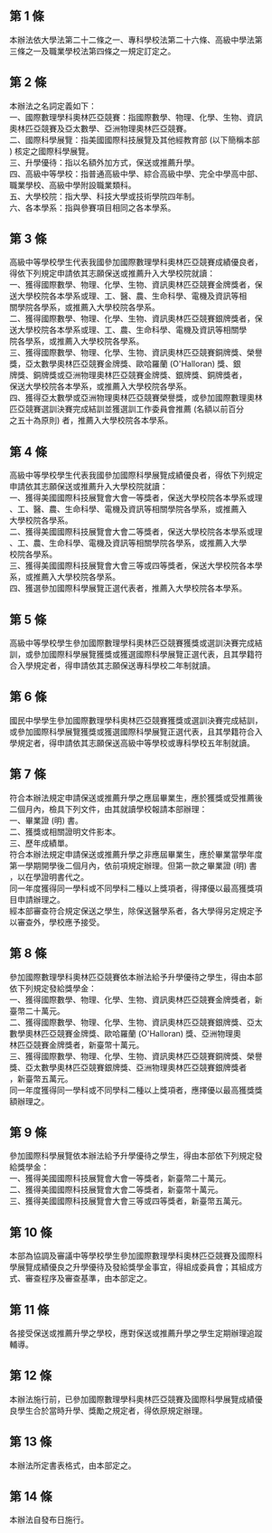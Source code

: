 第 1 條
-------
本辦法依大學法第二十二條之一、專科學校法第二十六條、高級中學法第  
三條之一及職業學校法第四條之一規定訂定之。

第 2 條
-------
本辦法之名詞定義如下：  
一、國際數理學科奧林匹亞競賽：指國際數學、物理、化學、生物、資訊  
    奧林匹亞競賽及亞太數學、亞洲物理奧林匹亞競賽。  
二、國際科學展覽：指美國國際科技展覽及其他經教育部 (以下簡稱本部  
    ) 核定之國際科學展覽。  
三、升學優待：指以名額外加方式，保送或推薦升學。  
四、高級中等學校：指普通高級中學、綜合高級中學、完全中學高中部、  
    職業學校、高級中學附設職業類科。  
五、大學校院：指大學、科技大學或技術學院四年制。  
六、各本學系：指與參賽項目相同之各本學系。

第 3 條
-------
高級中等學校學生代表我國參加國際數理學科奧林匹亞競賽成績優良者，  
得依下列規定申請依其志願保送或推薦升入大學校院就讀：  
一、獲得國際數學、物理、化學、生物、資訊奧林匹亞競賽金牌獎者，保  
    送大學校院各本學系或理、工、醫、農、生命科學、電機及資訊等相  
    關學院各學系，或推薦入大學校院各學系。  
二、獲得國際數學、物理、化學、生物、資訊奧林匹亞競賽銀牌獎者，保  
    送大學校院各本學系或理、工、農、生命科學、電機及資訊等相關學  
    院各學系，或推薦入大學校院各學系。  
三、獲得國際數學、物理、化學、生物、資訊奧林匹亞競賽銅牌獎、榮譽  
    獎，亞太數學奧林匹亞競賽金牌獎、歐哈羅蘭 (O'Halloran) 獎、銀  
    牌獎、銅牌獎或亞洲物理奧林匹亞競賽金牌獎、銀牌獎、銅牌獎者，  
    保送大學校院各本學系，或推薦入大學校院各學系。  
四、獲得亞太數學或亞洲物理奧林匹亞競賽榮譽獎，或參加國際數理奧林  
    匹亞競賽選訓決賽完成結訓並獲選訓工作委員會推薦 (名額以前百分  
    之五十為原則) 者，推薦入大學校院各本學系。

第 4 條
-------
高級中等學校學生代表我國參加國際科學展覽成績優良者，得依下列規定  
申請依其志願保送或推薦升入大學校院就讀：  
一、獲得美國國際科技展覽會大會一等獎者，保送大學校院各本學系或理  
    、工、醫、農、生命科學、電機及資訊等相關學院各學系，或推薦入  
    大學校院各學系。  
二、獲得美國國際科技展覽會大會二等獎者，保送大學校院各本學系或理  
    、工、農、生命科學、電機及資訊等相關學院各學系，或推薦入大學  
    校院各學系。  
三、獲得美國國際科技展覽會大會三等或四等獎者，保送大學校院各本學  
    系，或推薦入大學校院各學系。  
四、獲選參加國際科學展覽正選代表者，推薦入大學校院各本學系。

第 5 條
-------
高級中等學校學生參加國際數理學科奧林匹亞競賽獲獎或選訓決賽完成結  
訓，或參加國際科學展覽獲獎或獲選國際科學展覽正選代表，且其學籍符  
合入學規定者，得申請依其志願保送專科學校二年制就讀。

第 6 條
-------
國民中學學生參加國際數理學科奧林匹亞競賽獲獎或選訓決賽完成結訓，  
或參加國際科學展覽獲獎或獲選國際科學展覽正選代表，且其學籍符合入  
學規定者，得申請依其志願保送高級中等學校或專科學校五年制就讀。

第 7 條
-------
符合本辦法規定申請保送或推薦升學之應屆畢業生，應於獲獎或受推薦後  
二個月內，檢具下列文件，由其就讀學校報請本部辦理：  
一、畢業證 (明) 書。  
二、獲獎或相關證明文件影本。  
三、歷年成績單。  
符合本辦法規定申請保送或推薦升學之非應屆畢業生，應於畢業當學年度  
第一學期開學後二個月內，依前項規定辦理。但第一款之畢業證 (明) 書  
，以在學證明書代之。  
同一年度獲得同一學科或不同學科二種以上獎項者，得擇優以最高獲獎項  
目申請辦理之。  
經本部審查符合規定保送之學生，除保送醫學系者，各大學得另定規定予  
以審查外，學校應予接受。

第 8 條
-------
參加國際數理學科奧林匹亞競賽依本辦法給予升學優待之學生，得由本部  
依下列規定發給獎學金：  
一、獲得國際數學、物理、化學、生物、資訊奧林匹亞競賽金牌獎者，新  
    臺幣二十萬元。  
二、獲得國際數學、物理、化學、生物、資訊奧林匹亞競賽銀牌獎、亞太  
    數學奧林匹亞競賽金牌獎、歐哈羅蘭 (O'Halloran) 獎、亞洲物理奧  
    林匹亞競賽金牌獎者，新臺幣十萬元。  
三、獲得國際數學、物理、化學、生物、資訊奧林匹亞競賽銅牌獎、榮譽  
    獎、亞太數學奧林匹亞競賽銀牌獎、亞洲物理奧林匹亞競賽銀牌獎者  
    ，新臺幣五萬元。  
同一年度獲得同一學科或不同學科二種以上獎項者，應擇優以最高獲獎獎  
額辦理之。

第 9 條
-------
參加國際科學展覽依本辦法給予升學優待之學生，得由本部依下列規定發  
給獎學金：  
一、獲得美國國際科技展覽會大會一等獎者，新臺幣二十萬元。  
二、獲得美國國際科技展覽會大會二等獎者，新臺幣十萬元。  
三、獲得美國國際科技展覽會大會三等或四等獎者，新臺幣五萬元。

第 10 條
--------
本部為協調及審議中等學校學生參加國際數理學科奧林匹亞競賽及國際科  
學展覽成績優良之升學優待及發給獎學金事宜，得組成委員會；其組成方  
式、審查程序及審查基準，由本部定之。

第 11 條
--------
各接受保送或推薦升學之學校，應對保送或推薦升學之學生定期辦理追蹤  
輔導。

第 12 條
--------
本辦法施行前，已參加國際數理學科奧林匹亞競賽及國際科學展覽成績優  
良學生合於當時升學、獎勵之規定者，得依原規定辦理。

第 13 條
--------
本辦法所定書表格式，由本部定之。

第 14 條
--------
本辦法自發布日施行。

